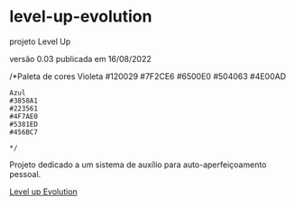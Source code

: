# level-up-evolution
projeto Level Up

versão 0.03 publicada em 16/08/2022

/*Paleta de cores
    Violeta
    #120029
    #7F2CE6
    #6500E0
    #504063
    #4E00AD   
    
    Azul
    #3858A1
    #223561
    #4F7AE0
    #5381ED
    #456BC7

    */

Projeto dedicado a um sistema de auxílio para auto-aperfeiçoamento pessoal.

<a href="http://neootavio.github.io/level-up-evolution/">Level up Evolution</a>


